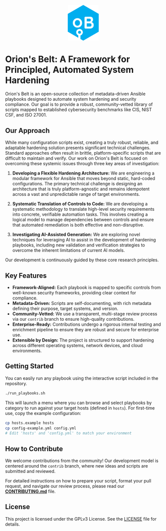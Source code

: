 <!-- PROJECT LOGO -->
<p align="center">
  <a href="https://github.com/IncudoLABS/orions-belt">
   <img src="images/OBelt.png" alt="Orion's Belt Logo" width="100">
  </a>
</p>

# Orion's Belt: A Framework for Principled, Automated System Hardening

Orion's Belt is an open-source collection of metadata-driven Ansible playbooks designed to automate system hardening and security compliance. Our goal is to provide a robust, community-vetted library of scripts mapped to established cybersecurity benchmarks like CIS, NIST CSF, and ISO 27001.

## Our Approach

While many configuration scripts exist, creating a truly robust, reliable, and adaptable hardening solution presents significant technical challenges. Standard approaches often result in brittle, platform-specific scripts that are difficult to maintain and verify. Our work on Orion's Belt is focused on overcoming these systemic issues through three key areas of investigation:

1.  **Developing a Flexible Hardening Architecture:** We are engineering a modular framework for Ansible that moves beyond static, hard-coded configurations. The primary technical challenge is designing an architecture that is truly platform-agnostic and remains idempotent across a vast and unpredictable range of target environments.

2.  **Systematic Translation of Controls to Code:** We are developing a systematic methodology to translate high-level security requirements into concrete, verifiable automation tasks. This involves creating a logical model to manage dependencies between controls and ensure that automated remediation is both effective and non-disruptive.

3.  **Investigating AI-Assisted Generation:** We are exploring novel techniques for leveraging AI to assist in the development of hardening playbooks, including new validation and verification strategies to overcome the inherent limitations of current AI models.

Our development is continuously guided by these core research principles.

## Key Features

*   **Framework-Aligned:** Each playbook is mapped to specific controls from well-known security frameworks, providing clear context for compliance.
*   **Metadata-Driven:** Scripts are self-documenting, with rich metadata defining their purpose, target systems, and version.
*   **Community-Vetted:** We use a transparent, multi-stage review process via our `contrib` branch to ensure high-quality contributions.
*   **Enterprise-Ready:** Contributions undergo a rigorous internal testing and enrichment pipeline to ensure they are robust and secure for enterprise use.
*   **Extensible by Design:** The project is structured to support hardening across different operating systems, network devices, and cloud environments.

## Getting Started

You can easily run any playbook using the interactive script included in the repository.

```bash
./run_playbooks.sh
```

This will launch a menu where you can browse and select playbooks by category to run against your target hosts (defined in `hosts`). For first-time use, copy the example configuration:

```bash
cp hosts.example hosts
cp config-example.yml config.yml
# Edit 'hosts' and 'config.yml' to match your environment
```

## How to Contribute

We welcome contributions from the community! Our development model is centered around the `contrib` branch, where new ideas and scripts are submitted and reviewed.

For detailed instructions on how to prepare your script, format your pull request, and navigate our review process, please read our **[CONTRIBUTING.md](CONTRIBUTING.md)** file.

## License

This project is licensed under the GPLv3 License. See the [LICENSE](LICENSE) file for details.